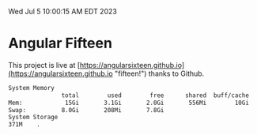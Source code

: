 Wed Jul  5 10:00:15 AM EDT 2023

# Angular Fifteen


This project is live at [https://angularsixteen.github.io](https://angularsixteen.github.io "fifteen!") thanks to Github.

```bash
System Memory
               total        used        free      shared  buff/cache   available
Mem:            15Gi       3.1Gi       2.0Gi       556Mi        10Gi        11Gi
Swap:          8.0Gi       208Mi       7.8Gi
System Storage
371M	.
```
```bash
